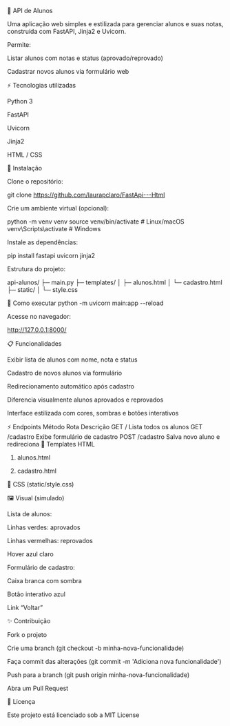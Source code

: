 🏫 API de Alunos

Uma aplicação web simples e estilizada para gerenciar alunos e suas notas, construída com FastAPI, Jinja2 e Uvicorn.

Permite:

Listar alunos com notas e status (aprovado/reprovado)

Cadastrar novos alunos via formulário web

⚡ Tecnologias utilizadas

Python 3

FastAPI

Uvicorn

Jinja2

HTML / CSS

🔧 Instalação

Clone o repositório:

git clone https://github.com/laurapclaro/FastApi---Html

Crie um ambiente virtual (opcional):

python -m venv venv
source venv/bin/activate  # Linux/macOS
venv\Scripts\activate     # Windows


Instale as dependências:

pip install fastapi uvicorn jinja2


Estrutura do projeto:

api-alunos/
├─ main.py
├─ templates/
│  ├─ alunos.html
│  └─ cadastro.html
├─ static/
│  └─ style.css

🏃 Como executar
python -m uvicorn main:app --reload


Acesse no navegador:

http://127.0.0.1:8000/

📋 Funcionalidades

Exibir lista de alunos com nome, nota e status

Cadastro de novos alunos via formulário

Redirecionamento automático após cadastro

Diferencia visualmente alunos aprovados e reprovados

Interface estilizada com cores, sombras e botões interativos

⚡ Endpoints
Método	Rota	Descrição
GET	/	Lista todos os alunos
GET	/cadastro	Exibe formulário de cadastro
POST	/cadastro	Salva novo aluno e redireciona
🎨 Templates HTML
1. alunos.html
<!-- código do seu alunos.html aqui -->

2. cadastro.html
<!-- código do seu cadastro.html aqui -->

🎨 CSS (static/style.css)


🖼️ Visual (simulado)

Lista de alunos:

Linhas verdes: aprovados

Linhas vermelhas: reprovados

Hover azul claro

Formulário de cadastro:

Caixa branca com sombra

Botão interativo azul

Link “Voltar”

✨ Contribuição

Fork o projeto

Crie uma branch (git checkout -b minha-nova-funcionalidade)

Faça commit das alterações (git commit -m 'Adiciona nova funcionalidade')

Push para a branch (git push origin minha-nova-funcionalidade)

Abra um Pull Request

📄 Licença

Este projeto está licenciado sob a MIT License